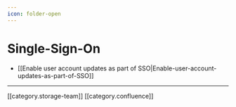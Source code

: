 ```yaml
---
icon: folder-open
---
```


# Single-Sign-On

* \[\[Enable user account updates as part of SSO|Enable-user-account-updates-as-part-of-SSO]]

***

\[\[category.storage-team]] \[\[category.confluence]]
